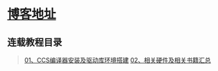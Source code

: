 # [博客地址](https://blog.csdn.net/weixin_44048162/article/details/90646189)
## 连载教程目录

>[01、CCS编译器安装及驱动库环境搭建](https://blog.csdn.net/weixin_44048162/article/details/90646189)
>[02、相关硬件及相关书籍汇总](https://blog.csdn.net/weixin_44048162/article/details/90730088)
